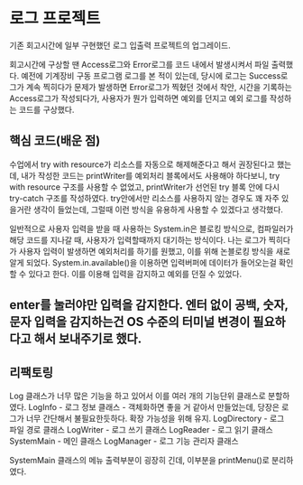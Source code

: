 # 로그 프로젝트
기존 회고시간에 일부 구현했던 로그 입출력 프로젝트의 업그레이드.

회고시간에 구상할 땐 Access로그와 Error로그를 코드 내에서 발생시켜서 파일 출력했다.
예전에 기계장비 구동 프로그램 로그를 본 적이 있는데, 당시에 로그는 Success로그가 계속 찍히다가 문제가 발생하면 Error로그가 찍혔던 것에서 
착안, 시간을 기록하는 Access로그가 작성되다가, 사용자가 뭔가 입력하면 예외를 던지고 예외 로그를 작성하는 코드를 구상했다. 

## 핵심 코드(배운 점)
수업에서 try with resource가 리소스를 자동으로 해제해준다고 해서 권장된다고 했는데, 내가 작성한 코드는 printWriter를 예외처리 블록에서도
사용해야 하다보니, try with resource 구조를 사용할 수 없었고, printWriter가 선언된 try 블록 안에 다시 try-catch 구조를 작성하였다.
try안에서만 리소스를 사용하지 않는 경우도 꽤 자주 있을거란 생각이 들었는데, 그럴때 이런 방식을 유용하게 사용할 수 있겠다고 생각했다.

일반적으로 사용자 입력을 받을 때 사용하는 System.in은 블로킹 방식으로, 컴파일러가 해당 코드를 지나갈 때, 사용자가 입력할때까지 대기하는 방식이다.
나는 로그가 찍히다가 사용자 입력이 발생하면 예외처리를 하기를 원했고, 이를 위해 논블로킹 방식을 새로 알게 되었다. 
System.in.available()을 이용하면 입력버퍼에 데이터가 들어오는걸 확인할 수 있다고 한다. 
이를 이용해 입력을 감지하고 예외를 던질 수 있었다.
## enter를 눌러야만 입력을 감지한다. 엔터 없이 공백, 숫자, 문자 입력을 감지하는건 OS 수준의 터미널 변경이 필요하다고 해서 보내주기로 했다.

## 리팩토링
Log 클래스가 너무 많은 기능을 하고 있어서 이를 여러 개의 기능단위 클래스로 분할하였다. 
LogInfo - 로그 정보 클래스 - 객체화하면 좋을 거 같아서 만들었는데, 당장은 로그가 너무 간단해서 불필요한듯하다. 확장 가능성을 위해 유지.
LogDirectory - 로그 파일 경로 클래스
LogWriter - 로그 쓰기 클래스
LogReader - 로그 읽기 클래스
SystemMain - 메인 클래스
LogManager - 로그 기능 관리자 클래스

SystemMain 클래스의 메뉴 출력부분이 굉장히 긴데, 이부분을 printMenu()로 분리하였다. 